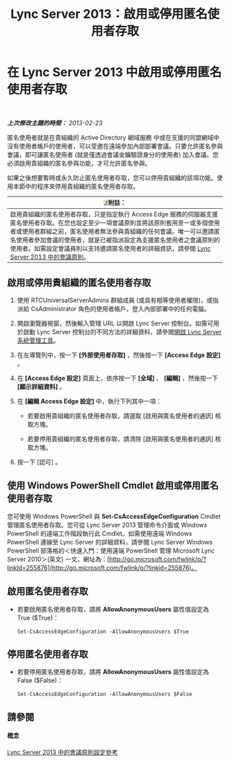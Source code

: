 ﻿---
title: Lync Server 2013：啟用或停用匿名使用者存取
TOCTitle: 啟用或停用匿名使用者存取
ms:assetid: f10c19e6-b6f9-4d26-9923-0165f36e4af8
ms:mtpsurl: https://technet.microsoft.com/zh-tw/library/JJ619192(v=OCS.15)
ms:contentKeyID: 49292769
ms.date: 08/24/2015
mtps_version: v=OCS.15
ms.translationtype: HT
---

# 在 Lync Server 2013 中啟用或停用匿名使用者存取

 

_**上次修改主題的時間：** 2013-02-23_

匿名使用者就是在貴組織的 Active Directory 網域服務 中或在支援的同盟網域中沒有使用者帳戶的使用者，可以受邀在遠端參加內部部署會議。只要允許匿名參與會議，即可讓匿名使用者 (就是僅透過會議金鑰驗證身分的使用者) 加入會議。您必須啟用貴組織的匿名參與功能，才可允許匿名參與。

如果之後想要暫時或永久防止匿名使用者存取，您可以停用貴組織的該項功能。使用本節中的程序來停用貴組織的匿名使用者存取。

<table>
<thead>
<tr class="header">
<th><img src="images/Gg398811.note(OCS.15).gif" title="note" alt="note" />附註：</th>
</tr>
</thead>
<tbody>
<tr class="odd">
<td>啟用貴組織的匿名使用者存取，只是指定執行 Access Edge 服務的伺服器支援匿名使用者存取。在您也設定至少一項會議原則並將該原則套用至一或多個使用者或使用者群組之前，匿名使用者無法參與貴組織的任何會議。唯一可以邀請匿名使用者參加會議的使用者，就是已被指派設定為支援匿名使用者之會議原則的使用者。如需設定會議員則以支持邀請匿名使用者的詳細資訊，請參閱 <a href="lync-server-2013-conferencing-policies.md">Lync Server 2013 中的會議原則</a>。</td>
</tr>
</tbody>
</table>


## 啟用或停用貴組織的匿名使用者存取

1.  使用 RTCUniversalServerAdmins 群組成員 (或具有相等使用者權限)，或指派給 CsAdministrator 角色的使用者帳戶，登入內部部署中的任何電腦。

2.  開啟瀏覽器視窗，然後輸入管理 URL 以開啟 Lync Server 控制台。如需可用於啟動 Lync Server 控制台的不同方法的詳細資料，請參閱[開啟 Lync Server 系統管理工具](lync-server-2013-open-lync-server-administrative-tools.md)。

3.  在左導覽列中，按一下 **\[外部使用者存取\]** ，然後按一下 **\[Access Edge 設定\]** 。

4.  在 **\[Access Edge 設定\]** 頁面上，依序按一下 **\[全域\]** 、 **\[編輯\]** ，然後按一下 **\[顯示詳細資料\]** 。

5.  在 **\[編輯 Access Edge 設定\]** 中，執行下列其中一項：
    
      - 若要啟用貴組織的匿名使用者存取，請選取 \[啟用與匿名使用者的通訊\] 核取方塊。
    
      - 若要停用貴組織的匿名使用者存取，請清除 \[啟用與匿名使用者的通訊\] 核取方塊。

6.  按一下 \[認可\] 。

## 使用 Windows PowerShell Cmdlet 啟用或停用匿名使用者存取

您可使用 Windows PowerShell 與 **Set-CsAccessEdgeConfiguration** Cmdlet 管理匿名使用者存取。您可從 Lync Server 2013 管理命令介面或 Windows PowerShell 的遠端工作階段執行此 Cmdlet。如需使用遠端 Windows PowerShell 連線至 Lync Server 的詳細資料，請參閱 Lync Server Windows PowerShell 部落格的＜快速入門：使用遠端 PowerShell 管理 Microsoft Lync Server 2010＞(英文) 一文，網址為：[http://go.microsoft.com/fwlink/p/?linkId=255876](http://go.microsoft.com/fwlink/p/?linkid=255876)。

## 啟用匿名使用者存取

  - 若要啟用匿名使用者存取，請將 **AllowAnonymousUsers** 屬性值設定為 True ($True)：
    
        Set-CsAccessEdgeConfiguration -AllowAnonymousUsers $True

## 停用匿名使用者存取

  - 若要停用匿名使用者存取，請將 **AllowAnonymousUsers** 屬性值設定為 False ($False)：
    
        Set-CsAccessEdgeConfiguration -AllowAnonymousUsers $False

## 請參閱

#### 概念

[Lync Server 2013 中的會議原則設定參考](lync-server-2013-conferencing-policy-settings-reference.md)

